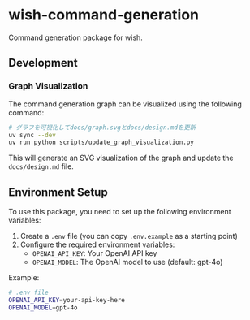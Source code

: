 # wish-command-generation

Command generation package for wish.

## Development

### Graph Visualization

The command generation graph can be visualized using the following command:

```bash
# グラフを可視化してdocs/graph.svgとdocs/design.mdを更新
uv sync --dev
uv run python scripts/update_graph_visualization.py
```

This will generate an SVG visualization of the graph and update the `docs/design.md` file.

## Environment Setup

To use this package, you need to set up the following environment variables:

1. Create a `.env` file (you can copy `.env.example` as a starting point)
2. Configure the required environment variables:
   - `OPENAI_API_KEY`: Your OpenAI API key
   - `OPENAI_MODEL`: The OpenAI model to use (default: gpt-4o)

Example:

```bash
# .env file
OPENAI_API_KEY=your-api-key-here
OPENAI_MODEL=gpt-4o
```
